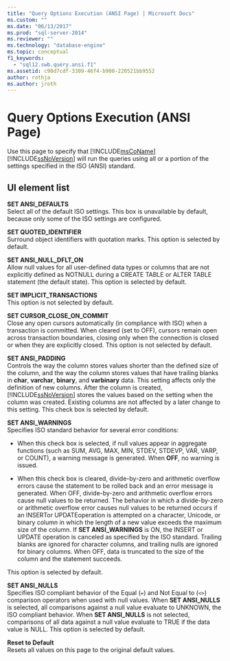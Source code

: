 ```yaml
---
title: "Query Options Execution (ANSI Page) | Microsoft Docs"
ms.custom: ""
ms.date: "06/13/2017"
ms.prod: "sql-server-2014"
ms.reviewer: ""
ms.technology: "database-engine"
ms.topic: conceptual
f1_keywords: 
  - "sql12.swb.query.ansi.f1"
ms.assetid: c90d7cdf-3309-46f4-b900-220521bb9552
author: rothja
ms.author: jroth
---
```

# Query Options Execution (ANSI Page)
  Use this page to specify that [!INCLUDE[msCoName](../includes/msconame-md.md)] [!INCLUDE[ssNoVersion](../includes/ssnoversion-md.md)] will run the queries using all or a portion of the settings specified in the ISO (ANSI) standard.  
  
## UI element list  
 **SET ANSI_DEFAULTS**  
 Select all of the default ISO settings. This box is unavailable by default, because only some of the ISO settings are configured.  
  
 **SET QUOTED_IDENTIFIER**  
 Surround object identifiers with quotation marks. This option is selected by default.  
  
 **SET ANSI_NULL_DFLT_ON**  
 Allow null values for all user-defined data types or columns that are not explicitly defined as NOTNULL during a CREATE TABLE or ALTER TABLE statement (the default state). This option is selected by default.  
  
 **SET IMPLICIT_TRANSACTIONS**  
 This option is not selected by default.  
  
 **SET CURSOR_CLOSE_ON_COMMIT**  
 Close any open cursors automatically (in compliance with ISO) when a transaction is committed. When cleared (set to OFF), cursors remain open across transaction boundaries, closing only when the connection is closed or when they are explicitly closed. This option is not selected by default.  
  
 **SET ANSI_PADDING**  
 Controls the way the column stores values shorter than the defined size of the column, and the way the column stores values that have trailing blanks in **char**, **varchar**, **binary**, and **varbinary** data. This setting affects only the definition of new columns. After the column is created, [!INCLUDE[ssNoVersion](../includes/ssnoversion-md.md)] stores the values based on the setting when the column was created. Existing columns are not affected by a later change to this setting. This check box is selected by default.  
  
 **SET ANSI_WARNINGS**  
 Specifies ISO standard behavior for several error conditions:  
  
-   When this check box is selected, if null values appear in aggregate functions (such as SUM, AVG, MAX, MIN, STDEV, STDEVP, VAR, VARP, or COUNT), a warning message is generated. When **OFF**, no warning is issued.  
  
-   When this check box is cleared, divide-by-zero and arithmetic overflow errors cause the statement to be rolled back and an error message is generated. When OFF, divide-by-zero and arithmetic overflow errors cause null values to be returned. The behavior in which a divide-by-zero or arithmetic overflow error causes null values to be returned occurs if an INSERTor UPDATEoperation is attempted on a character, Unicode, or binary column in which the length of a new value exceeds the maximum size of the column. If **SET ANSI_WARNINGS** is ON, the INSERT or UPDATE operation is canceled as specified by the ISO standard. Trailing blanks are ignored for character columns, and trailing nulls are ignored for binary columns. When OFF, data is truncated to the size of the column and the statement succeeds.  
  
 This option is selected by default.  
  
 **SET ANSI_NULLS**  
 Specifies ISO compliant behavior of the Equal (`=`) and Not Equal to (`<>`) comparison operators when used with null values. When **SET ANSI_NULLS** is selected, all comparisons against a null value evaluate to UNKNOWN, the ISO compliant behavior. When **SET ANSI_NULLS** is not selected, comparisons of all data against a null value evaluate to TRUE if the data value is NULL. This option is selected by default.  
  
 **Reset to Default**  
 Resets all values on this page to the original default values.  
  
  
